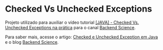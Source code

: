 # Checked Vs Unchecked Exceptions

Projeto utilizado para auxiliar o vídeo tutorial [[JAVA] - Checked Vs. Unchecked Exceptions na prática](https://youtu.be/mYnbpnGqqNk) para o canal [Backend Science](https://www.youtube.com/channel/UCrU-MgHLA_KoOri4n5o_LXA).

Para saber mais, acesse o artigo: [Checked e Unchecked Exception em Java](https://backendscience.io/checked-e-unchecked-exceptions-em-java/) e o blog [Backend Science](https://backendscience.io). 
